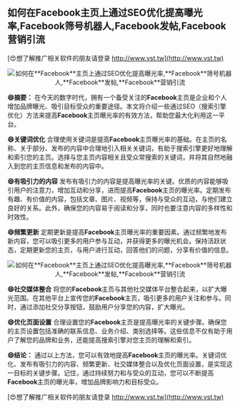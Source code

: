 ## **如何在**Facebook**主页上通过SEO优化提高曝光率,**Facebook**筛号机器人,**Facebook**发帖,**Facebook**营销引流**

[😍想了解推广相关软件的朋友请登录 http://www.vst.tw](http://www.vst.tw)

 <center><img src="https://vst.tw/MP4/tuiguang/png/8.png" alt="如何在**Facebook**主页上通过SEO优化提高曝光率,**Facebook**筛号机器人,**Facebook**发帖,**Facebook**营销引流"></center>

**😄摘要：**
在今天的数字时代，拥有一个备受关注的**Facebook**主页是企业和个人增加品牌曝光、吸引目标受众的重要途径。本文将介绍一些通过SEO（搜索引擎优化）方法来提高**Facebook**主页曝光率的有效方法，帮助您最大化利用这一平台。

**😄关键词优化**
合理使用关键词是提高**Facebook**主页曝光率的基础。在主页的名称、关于部分、发布的内容中合理地引入相关关键词，有助于搜索引擎更好地理解和索引您的主页。选择与您主页内容相关且受众常搜索的关键词，并将其自然地融入到您的主页信息和发布的内容中。

**😄有吸引力的内容**
发布有吸引力的内容是提高曝光率的关键。优质的内容能够吸引用户的注意力，增加互动和分享，进而提高**Facebook**主页的曝光率。定期发布有趣、有价值的内容，包括文章、图片、视频等，保持与受众的互动，与他们建立良好的关系。此外，确保您的内容易于阅读和分享，同时也要注意内容的多样性和时效性。

**😄频繁更新**
定期更新是提高**Facebook**主页曝光率的重要因素。通过频繁地发布新内容，您可以吸引更多的用户参与互动，并获得更多的曝光机会。保持活跃状态，定期更新您的主页，与用户进行互动，回答他们的问题，分享有价值的信息。

 <center><img src="https://vst.tw/MP4/tuiguang/png/6.png" alt="如何在**Facebook**主页上通过SEO优化提高曝光率,**Facebook**筛号机器人,**Facebook**发帖,**Facebook**营销引流"></center>

**😄社交媒体整合**
将您的**Facebook**主页与其他社交媒体平台整合起来，以扩大曝光范围。在其他平台上宣传您的**Facebook**主页，吸引更多的用户关注和参与。同时，通过添加社交分享按钮，鼓励用户分享您的内容，扩大曝光。

**😄优化页面设置**
合理设置您的**Facebook**主页是提高曝光率的关键步骤。确保您的主页设置包括准确的联系信息、业务介绍、类别选择等。这些信息不仅有助于用户了解您的品牌和业务，还能提高搜索引擎对您主页的理解和索引。

**😄结论：**
通过以上方法，您可以有效地提高**Facebook**主页的曝光率。关键词优化、发布有吸引力的内容、频繁更新、社交媒体整合以及优化页面设置，是实现这一目标的关键步骤。记住，通过持续努力和与受众的互动，您可以不断提高**Facebook**主页的曝光率，增加品牌影响力和目标受众。

[😍想了解推广相关软件的朋友请登录 http://www.vst.tw](http://www.vst.tw)



